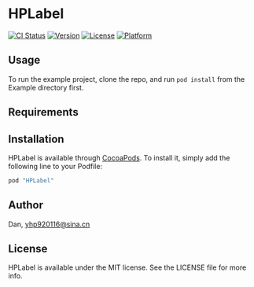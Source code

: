 # HPLabel

[![CI Status](http://img.shields.io/travis/Dan/HPLabel.svg?style=flat)](https://travis-ci.org/Dan/HPLabel)
[![Version](https://img.shields.io/cocoapods/v/HPLabel.svg?style=flat)](http://cocoapods.org/pods/HPLabel)
[![License](https://img.shields.io/cocoapods/l/HPLabel.svg?style=flat)](http://cocoapods.org/pods/HPLabel)
[![Platform](https://img.shields.io/cocoapods/p/HPLabel.svg?style=flat)](http://cocoapods.org/pods/HPLabel)

## Usage

To run the example project, clone the repo, and run `pod install` from the Example directory first.

## Requirements

## Installation

HPLabel is available through [CocoaPods](http://cocoapods.org). To install
it, simply add the following line to your Podfile:

```ruby
pod "HPLabel"
```

## Author

Dan, yhp920116@sina.cn

## License

HPLabel is available under the MIT license. See the LICENSE file for more info.
